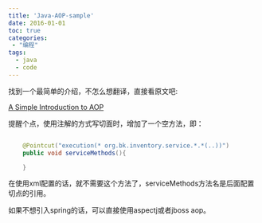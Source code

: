 ```yaml
---
title: 'Java-AOP-sample'
date: 2016-01-01
toc: true
categories:
 - "编程"
tags: 
  - java
  - code
--- 
```


找到一个最简单的介绍，不怎么想翻译，直接看原文吧:

[A Simple Introduction to AOP](https://www.javacodegeeks.com/2012/06/simple-introduction-to-aop.html)

提醒个点，使用注解的方式写切面时，增加了一个空方法，即：  
```java

    @Pointcut("execution(* org.bk.inventory.service.*.*(..))")
    public void serviceMethods(){

    }

```
在使用xml配置的话，就不需要这个方法了，serviceMethods方法名是后面配置切点的引用。

如果不想引入spring的话，可以直接使用aspectj或者jboss aop。
